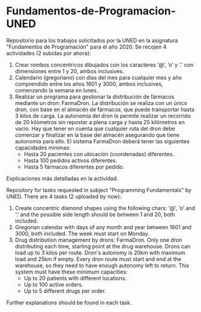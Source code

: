 # Fundamentos-de-Programacion-UNED

Repositorio para los trabajos solicitados por la UNED en la asignatura "Fundamentos de Programación" para el año 2020. Se recojen 4 actividades (2 subidas por ahora):

  1. Crear rombos concentricos dibujados con los caracteres ‘@’, ‘o’ y ‘.’ con dimensiones entre 1 y 20, ambos inclusives.
  2. Calendario (gregoriano) con días del mes para cualquier mes y año comprendido entre los años 1601 y 3000, ambos inclusives, comenzando la semana en lunes.
  3. Realizar un programa para gestionar la distribución de fármacos mediante un dron: FarmaDron. La distribución se realiza con un único dron, con base en el almacén de fármacos, que puede transportar hasta 3 kilos de carga. La autonomía del dron le permite realizar un recorrido de 20 kilómetros sin repostar a plena carga y hasta 25 kilómetros en  vacío. Hay que tener en cuenta que cualquier ruta del dron debe comenzar y finalizar en la base del almacén asegurando que tiene autonomía para ello. El sistema FarmaDron deberá tener las siguientes capacidades mínimas:
      - Hasta 20 pacientes con ubicación (coordenadas) diferentes.
      - Hasta 100 pedidos activos diferentes.
      - Hasta 5 fármacos diferentes por pedido.

Explicaciones más detalladas en la actividad.

Repository for tasks requested in subject "Programming Fundamentals" by UNED. There are 4 tasks (2 uploaded by now):
  
  1. Create concentric diamond shapes using the following chars: ‘@’, ‘o’ and ‘.’ and the possible side length should be between 1 and 20, both included.
  2. Gregorian calendar with days of any month and year between 1601 and 3000, both included. The week must start on Monday.
  3. Drug distribution management by drons: FarmaDron. Only one dron distributing each time, starting point at the drug warehouse. Drons can load up to 3 kilos per route. Dron's autonomy is 20km with maximum load and 25km if empty. Every dron route must start and end at the warehouse, so they need to have enough autonomy left to return. This system must have these minimum capacities:
      - Up to 20 patients with different locations.
      - Up to 100 active orders.
      - Up to 5 different drugs per order.
  
  Further explanations should be found in each task.
